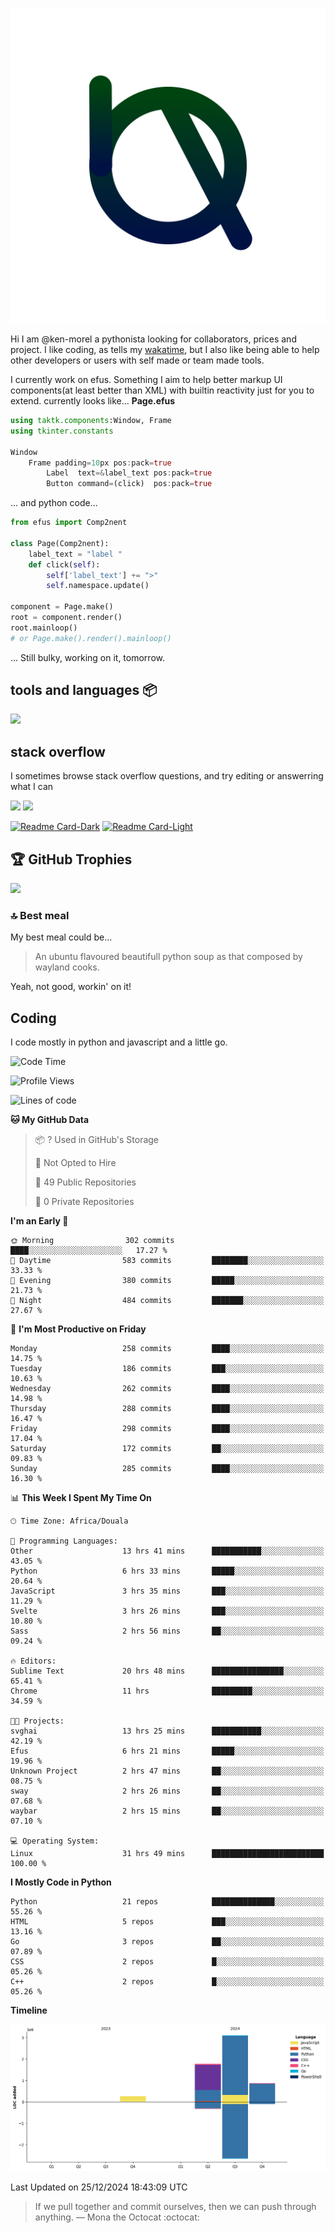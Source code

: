 ![My logo](ama.svg)

Hi I am @ken-morel a pythonista looking for collaborators, prices and project.
I like coding, as tells my [wakatime](https://wakatime.com/@kenmorel), but I also like being able to help
other developers or users with self made or team made tools.

I currently work on efus. Something I aim to help better markup UI components(at least better than XML) with builtin reactivity just for you to extend.
currently looks like...
**Page.efus**
```julia
using taktk.components:Window, Frame
using tkinter.constants

Window
    Frame padding=10px pos:pack=true
        Label  text=&label_text pos:pack=true
        Button command=(click)  pos:pack=true
```
... and python code...
```python
from efus import Comp2nent

class Page(Comp2nent):
    label_text = "label "
    def click(self):
        self['label_text'] += ">"
        self.namespace.update()

component = Page.make()
root = component.render()
root.mainloop()
# or Page.make().render().mainloop()
```

... Still bulky, working on it, tomorrow.

## tools and languages 📦

![](https://skillicons.dev/icons?i=py,sublime,ubuntu,regex,svg,c,sass,html,js,discord,git,arduino,github,githubactions,gmail,stackoverflow,svelte,md,bash,powershell,mongodb,nodejs,npm&perline=3)

## stack overflow

I sometimes browse stack overflow questions, and try editing or answerring what I can

[![](https://stackoverflow.com/users/flair/22719308.png?theme=dark&cache=300#gh-dark-mode-only)](https://stackoverflow.com/users/22719308/ken-morel#gh-dark-mode-only)
[![](https://stackoverflow.com/users/flair/22719308.png?theme=light&cache=300#gh-light-mode-only)](https://stackoverflow.com/users/22719308/ken-morel#gh-light-mode-only)
<!--## gists
[![Gist Card-Dark](https://ken-morel-stats.vercel.app/api/gist?id=aa1e2aab3af5162a7fc10540d4c6b014&theme=nord&bg_color=00114455&hide_border=true&border_radius=20#gh-dark-mode-only)](https://gist.github.com/ken-morel/aa1e2aab3af5162a7fc10540d4c6b014#gh-dark-mode-only)
[![Gist Card-Light](https://ken-morel-stats.vercel.app/api/gist?id=aa1e2aab3af5162a7fc10540d4c6b014&theme=view&bg_color=aabbff33&hide_border=true&border_radius=20#gh-light-mode-only)](https://gist.github.com/ken-morel/aa1e2aab3af5162a7fc10540d4c6b014#gh-light-mode-only)
-->

[![Readme Card-Dark](https://github-readme-stats.vercel.app/api/pin/?username=ken-morel&repo=gama&theme=nord&bg_color=55114455&hide_border=true&border_radius=20#gh-dark-mode-only)](https://github.com/ken-morel/pyoload#gh-dark-mode-only)
[![Readme Card-Light](https://github-readme-stats.vercel.app/api/pin/?username=ken-morel&repo=gama&theme=view&bg_color=ffaaee33&hide_border=true&border_radius=20#gh-light-mode-only)](https://github.com/ken-morel/pyoload#gh-light-mode-only)

## 🏆 GitHub Trophies
![](https://github-profile-trophy.vercel.app/?username=ken-morel&theme=monokai&bg_color=00554455&column=3&margin-w=10&no-frame=true)

### 🔝 Best meal
My best meal could be...

> An ubuntu flavoured beautifull python soup as that composed by wayland cooks.

Yeah, not good, workin' on it!

<!--![](https://github-contributor-stats.vercel.app/api?username=ken-morel&limit=5&theme=nord&combine_all_yearly_contributions=true&border_radius=20&bg_color=22441155&border_radius=20&hide_border=true)
<div align="center">
    <a href="https://github.com/ken-morel">
        <img src="https://github-readme-activity-graph.vercel.app/graph?username=ken-morel&theme=react-dark&hide_border=true&hide_title=false&area=true&custom_title=Total%20contribution%20graph%20in%20all%20repo" width="96%" alt="activity graph">
    </a>
</div>-->



## Coding
I code mostly in python and javascript and a little go.

<!--START_SECTION:waka-->
![Code Time](http://img.shields.io/badge/Code%20Time-539%20hrs%2015%20mins-blue)

![Profile Views](http://img.shields.io/badge/Profile%20Views-12-blue)

![Lines of code](https://img.shields.io/badge/From%20Hello%20World%20I%27ve%20Written-6.0%20million%20lines%20of%20code-blue)

**🐱 My GitHub Data** 

> 📦 ? Used in GitHub's Storage 
 > 
> 🚫 Not Opted to Hire
 > 
> 📜 49 Public Repositories 
 > 
> 🔑 0 Private Repositories 
 > 
**I'm an Early 🐤** 

```text
🌞 Morning                302 commits         ████░░░░░░░░░░░░░░░░░░░░░   17.27 % 
🌆 Daytime                583 commits         ████████░░░░░░░░░░░░░░░░░   33.33 % 
🌃 Evening                380 commits         █████░░░░░░░░░░░░░░░░░░░░   21.73 % 
🌙 Night                  484 commits         ███████░░░░░░░░░░░░░░░░░░   27.67 % 
```
📅 **I'm Most Productive on Friday** 

```text
Monday                   258 commits         ████░░░░░░░░░░░░░░░░░░░░░   14.75 % 
Tuesday                  186 commits         ███░░░░░░░░░░░░░░░░░░░░░░   10.63 % 
Wednesday                262 commits         ████░░░░░░░░░░░░░░░░░░░░░   14.98 % 
Thursday                 288 commits         ████░░░░░░░░░░░░░░░░░░░░░   16.47 % 
Friday                   298 commits         ████░░░░░░░░░░░░░░░░░░░░░   17.04 % 
Saturday                 172 commits         ██░░░░░░░░░░░░░░░░░░░░░░░   09.83 % 
Sunday                   285 commits         ████░░░░░░░░░░░░░░░░░░░░░   16.30 % 
```


📊 **This Week I Spent My Time On** 

```text
🕑︎ Time Zone: Africa/Douala

💬 Programming Languages: 
Other                    13 hrs 41 mins      ███████████░░░░░░░░░░░░░░   43.05 % 
Python                   6 hrs 33 mins       █████░░░░░░░░░░░░░░░░░░░░   20.64 % 
JavaScript               3 hrs 35 mins       ███░░░░░░░░░░░░░░░░░░░░░░   11.29 % 
Svelte                   3 hrs 26 mins       ███░░░░░░░░░░░░░░░░░░░░░░   10.80 % 
Sass                     2 hrs 56 mins       ██░░░░░░░░░░░░░░░░░░░░░░░   09.24 % 

🔥 Editors: 
Sublime Text             20 hrs 48 mins      ████████████████░░░░░░░░░   65.41 % 
Chrome                   11 hrs              █████████░░░░░░░░░░░░░░░░   34.59 % 

🐱‍💻 Projects: 
svghai                   13 hrs 25 mins      ███████████░░░░░░░░░░░░░░   42.19 % 
Efus                     6 hrs 21 mins       █████░░░░░░░░░░░░░░░░░░░░   19.96 % 
Unknown Project          2 hrs 47 mins       ██░░░░░░░░░░░░░░░░░░░░░░░   08.75 % 
sway                     2 hrs 26 mins       ██░░░░░░░░░░░░░░░░░░░░░░░   07.68 % 
waybar                   2 hrs 15 mins       ██░░░░░░░░░░░░░░░░░░░░░░░   07.10 % 

💻 Operating System: 
Linux                    31 hrs 49 mins      █████████████████████████   100.00 % 
```

**I Mostly Code in Python** 

```text
Python                   21 repos            ██████████████░░░░░░░░░░░   55.26 % 
HTML                     5 repos             ███░░░░░░░░░░░░░░░░░░░░░░   13.16 % 
Go                       3 repos             ██░░░░░░░░░░░░░░░░░░░░░░░   07.89 % 
CSS                      2 repos             █░░░░░░░░░░░░░░░░░░░░░░░░   05.26 % 
C++                      2 repos             █░░░░░░░░░░░░░░░░░░░░░░░░   05.26 % 
```



**Timeline**

![Lines of Code chart](https://raw.githubusercontent.com/ken-morel/ken-morel/main/assets/bar_graph.png)


 Last Updated on 25/12/2024 18:43:09 UTC
<!--END_SECTION:waka-->
<!--### I call you number:
![Visitor Count](https://profile-counter.glitch.me/{ken-morel}/count.svg)
![](https://komarev.com/ghpvc/?username=ken-morel&color=553300&style=flat&label=views)
-->
> If we pull together and commit ourselves, then we can push through anything.
— Mona the Octocat :octocat:
